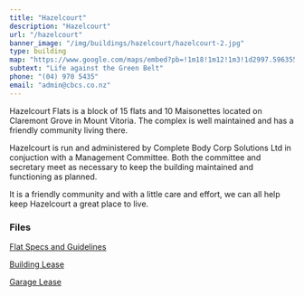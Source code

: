```yaml
---
title: "Hazelcourt"
description: "Hazelcourt"
url: "/hazelcourt"
banner_image: "/img/buildings/hazelcourt/hazelcourt-2.jpg"
type: building
map: "https://www.google.com/maps/embed?pb=!1m18!1m12!1m3!1d2997.5963558903363!2d174.78551785148673!3d-41.295888548819306!2m3!1f0!2f0!3f0!3m2!1i1024!2i768!4f13.1!3m3!1m2!1s0x6d38afc5caa2749d%3A0xd016cffc2b41c825!2s4+Claremont+Grove%2C+Mt+Victoria%2C+Wellington+6011!5e0!3m2!1sen!2snz!4v1450689043767"
subtext: "Life against the Green Belt"
phone: "(04) 970 5435"
email: "admin@cbcs.co.nz"
---
```

Hazelcourt Flats is a block of 15 flats and 10 Maisonettes located on Claremont Grove in Mount Vitoria. The complex is well maintained and has a friendly community living there.

Hazelcourt is run and administered by Complete Body Corp Solutions Ltd in conjuction with a Management Committee. Both the committee and secretary meet as necessary to keep the building maintained and functioning as planned.

It is a friendly community and with a little care and effort, we can all help keep Hazelcourt a great place to live.





### Files

<a href="/files/Hazelcourt Flat Spec's & Guidelines.pdf" target="_blank"><i class="fa fa-file-pdf-o"></i> Flat Specs and Guidelines</a>

<a href="/files/Hazelcourt - Building Lease.pdf" target="_blank"><i class="fa fa-file-pdf-o"></i> Building Lease</a>

<a href="/files/Hazelcourt - Garage Lease.pdf" target="_blank"><i class="fa fa-file-pdf-o"></i> Garage Lease</a>
